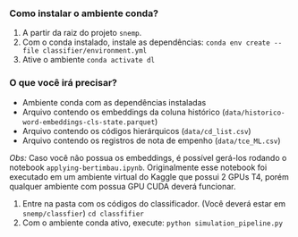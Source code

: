 ### Como instalar o ambiente conda?

1. A partir da raiz do projeto `snemp`. 
2. Com o conda instalado, instale as dependências:
   `conda env create --file classifier/environment.yml`
3. Ative o ambiente 
   `conda activate dl`


### O que você irá precisar?
- Ambiente conda com as dependências instaladas
- Arquivo contendo os embeddings da coluna histórico (`data/historico-word-embeddings-cls-state.parquet`)
- Arquivo contendo os códigos hierárquicos (`data/cd_list.csv`)
- Arquivo contendo os registros de nota de empenho (`data/tce_ML.csv`)  
  

*Obs:* Caso você não possua os embeddings, é possível gerá-los rodando o notebook `applying-bertimbau.ipynb`. Originalmente esse notebook foi executado em um ambiente virtual do Kaggle que possui 2 GPUs T4, porém qualquer ambiente com possua GPU CUDA deverá funcionar.

  
1. Entre na pasta com os códigos do classificador. (Você deverá estar em `snemp/classfier`)
   `cd classfifier`
2. Com o ambiente conda ativo, execute:
   `python simulation_pipeline.py`